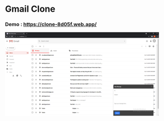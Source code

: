 # Gmail Clone

### Demo : https://clone-8d05f.web.app/

![alt text](https://github.com/AbhiramiTS/gmail-clone/blob/main/gmail.png)
